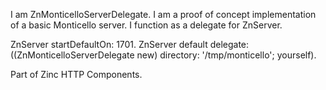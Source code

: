 I am ZnMonticelloServerDelegate.
I am a proof of concept implementation of a basic Monticello server.
I function as a delegate for ZnServer.

ZnServer startDefaultOn: 1701.
ZnServer default delegate: ((ZnMonticelloServerDelegate new) 
									directory: '/tmp/monticello'; 
									yourself).

Part of Zinc HTTP Components.